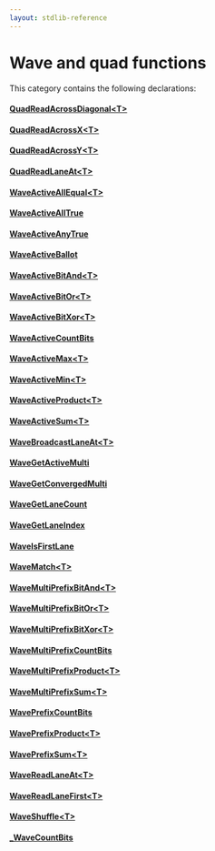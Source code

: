 ```yaml
---
layout: stdlib-reference
---
```

# Wave and quad functions

This category contains the following declarations:

#### [QuadReadAcrossDiagonal\<T\>](/stdlib-reference/global-decls/quadreadacrossdiagonal-048e)

#### [QuadReadAcrossX\<T\>](/stdlib-reference/global-decls/quadreadacrossx-048e)

#### [QuadReadAcrossY\<T\>](/stdlib-reference/global-decls/quadreadacrossy-048e)

#### [QuadReadLaneAt\<T\>](/stdlib-reference/global-decls/quadreadlaneat-048c)

#### [WaveActiveAllEqual\<T\>](/stdlib-reference/global-decls/waveactiveallequal-04ad)

#### [WaveActiveAllTrue](/stdlib-reference/global-decls/waveactivealltrue-04ad)

#### [WaveActiveAnyTrue](/stdlib-reference/global-decls/waveactiveanytrue-04ad)

#### [WaveActiveBallot](/stdlib-reference/global-decls/waveactiveballot-04a)

#### [WaveActiveBitAnd\<T\>](/stdlib-reference/global-decls/waveactivebitand-04ad)

#### [WaveActiveBitOr\<T\>](/stdlib-reference/global-decls/waveactivebitor-04ad)

#### [WaveActiveBitXor\<T\>](/stdlib-reference/global-decls/waveactivebitxor-04ad)

#### [WaveActiveCountBits](/stdlib-reference/global-decls/waveactivecountbits-04af)

#### [WaveActiveMax\<T\>](/stdlib-reference/global-decls/waveactivemax-04a)

#### [WaveActiveMin\<T\>](/stdlib-reference/global-decls/waveactivemin-04a)

#### [WaveActiveProduct\<T\>](/stdlib-reference/global-decls/waveactiveproduct-04a)

#### [WaveActiveSum\<T\>](/stdlib-reference/global-decls/waveactivesum-04a)

#### [WaveBroadcastLaneAt\<T\>](/stdlib-reference/global-decls/wavebroadcastlaneat-04dh)

#### [WaveGetActiveMulti](/stdlib-reference/global-decls/wavegetactivemulti-047d)

#### [WaveGetConvergedMulti](/stdlib-reference/global-decls/wavegetconvergedmulti-047g)

#### [WaveGetLaneCount](/stdlib-reference/global-decls/wavegetlanecount-047b)

#### [WaveGetLaneIndex](/stdlib-reference/global-decls/wavegetlaneindex-047b)

#### [WaveIsFirstLane](/stdlib-reference/global-decls/waveisfirstlane-046b)

#### [WaveMatch\<T\>](/stdlib-reference/global-decls/wavematch-04)

#### [WaveMultiPrefixBitAnd\<T\>](/stdlib-reference/global-decls/wavemultiprefixbitand-049fi)

#### [WaveMultiPrefixBitOr\<T\>](/stdlib-reference/global-decls/wavemultiprefixbitor-049fi)

#### [WaveMultiPrefixBitXor\<T\>](/stdlib-reference/global-decls/wavemultiprefixbitxor-049fi)

#### [WaveMultiPrefixCountBits](/stdlib-reference/global-decls/wavemultiprefixcountbits-049fk)

#### [WaveMultiPrefixProduct\<T\>](/stdlib-reference/global-decls/wavemultiprefixproduct-049f)

#### [WaveMultiPrefixSum\<T\>](/stdlib-reference/global-decls/wavemultiprefixsum-049f)

#### [WavePrefixCountBits](/stdlib-reference/global-decls/waveprefixcountbits-04af)

#### [WavePrefixProduct\<T\>](/stdlib-reference/global-decls/waveprefixproduct-04a)

#### [WavePrefixSum\<T\>](/stdlib-reference/global-decls/waveprefixsum-04a)

#### [WaveReadLaneAt\<T\>](/stdlib-reference/global-decls/wavereadlaneat-048c)

#### [WaveReadLaneFirst\<T\>](/stdlib-reference/global-decls/wavereadlanefirst-048c)

#### [WaveShuffle\<T\>](/stdlib-reference/global-decls/waveshuffle-04)

#### [\_WaveCountBits](/stdlib-reference/global-decls/0wavecountbits-015a)

